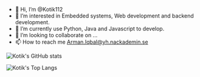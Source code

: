 - 👋 Hi, I’m @Kotik112
- 👀 I’m interested in Embedded systems, Web development and backend development.
- 🌱 I’m currently use Python, Java and Javascript to develop.
- 💞️ I’m looking to collaborate on ...
- 📫 How to reach me Arman.Iqbal@yh.nackademin.se



<!---
Kotik112/Kotik112 is a ✨ special ✨ repository because its `README.md` (this file) appears on your GitHub profile.
You can click the Preview link to take a look at your changes.
--->
![Kotik's GitHub stats](https://github-readme-stats.vercel.app/api?username=Kotik112&theme=great-gatsby)

![Kotik's Top Langs](https://github-readme-stats.vercel.app/api/top-langs/?username=Kotik112&hide=html,scss,stylus,blade,css,shell,batchfile,dockerfile&show_icons=true&count_private=true&theme=great-gatsby)
